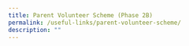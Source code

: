 ```yaml
---
title: Parent Volunteer Scheme (Phase 2B)
permalink: /useful-links/parent-volunteer-scheme/
description: ""
---
```

